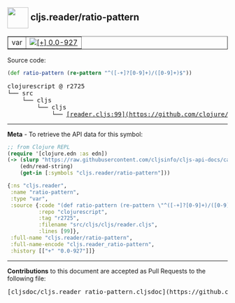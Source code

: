 ## <img width="48px" valign="middle" src="http://i.imgur.com/Hi20huC.png"> cljs.reader/ratio-pattern

 <table border="1">
<tr>

<td>var</td>
<td><a href="https://github.com/cljsinfo/cljs-api-docs/tree/0.0-927"><img valign="middle" alt="[+] 0.0-927" src="https://img.shields.io/badge/+-0.0--927-lightgrey.svg"></a> </td>
</tr>
</table>






Source code:

```clj
(def ratio-pattern (re-pattern "^([-+]?[0-9]+)/([0-9]+)$"))
```

 <pre>
clojurescript @ r2725
└── src
    └── cljs
        └── cljs
            └── <ins>[reader.cljs:99](https://github.com/clojure/clojurescript/blob/r2725/src/cljs/cljs/reader.cljs#L99)</ins>
</pre>


---

__Meta__ - To retrieve the API data for this symbol:

```clj
;; from Clojure REPL
(require '[clojure.edn :as edn])
(-> (slurp "https://raw.githubusercontent.com/cljsinfo/cljs-api-docs/catalog/cljs-api.edn")
    (edn/read-string)
    (get-in [:symbols "cljs.reader/ratio-pattern"]))
```

```clj
{:ns "cljs.reader",
 :name "ratio-pattern",
 :type "var",
 :source {:code "(def ratio-pattern (re-pattern \"^([-+]?[0-9]+)/([0-9]+)$\"))",
          :repo "clojurescript",
          :tag "r2725",
          :filename "src/cljs/cljs/reader.cljs",
          :lines [99]},
 :full-name "cljs.reader/ratio-pattern",
 :full-name-encode "cljs.reader_ratio-pattern",
 :history [["+" "0.0-927"]]}

```

---

__Contributions__ to this document are accepted as Pull Requests to the following file:

 <pre>
[cljsdoc/cljs.reader_ratio-pattern.cljsdoc](https://github.com/cljsinfo/cljs-api-docs/blob/master/cljsdoc/cljs.reader_ratio-pattern.cljsdoc)
</pre>

